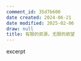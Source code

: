 ```yaml
---
comment_id: 35d7b600
date created: 2024-06-21
date modified: 2025-02-06
draw: null
title: 有限的资源，无限的欲望
---
```

excerpt

<!-- more -->
